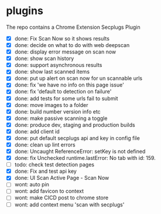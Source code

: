 # plugins

The repo contains a Chrome Extension Secplugs Plugin


- [x] done: Fix Scan Now so it shows results 
- [x] done: decide on what to do with web deepscan
- [x] done: display error message on scan now
- [x] done: show scan history
- [x] done: support asynchronous results
- [x] done: show last scanned items
- [x] done: put up alert on scan now for un scannable urls 
- [x] done: fix 'we have no info on this page issue'
- [x] done: fix 'default to detection on failure'
- [x] done: add tests for some urls fail to submit 
- [x] done: move images to a folder
- [x] done: build number version info etc
- [x] done: make passive scanning a toggle 
- [x] done: produce dev, staging and production builds
- [x] done: add client id 
- [x] done: put default secplugs api and key in config file
- [x] done: clean up lint errors
- [x] done: Uncaught ReferenceError: setKey is not defined
- [x] done: fix Unchecked runtime.lastError: No tab with id: 159.
- [ ] todo: check test detection pages
- [x] done: Fix and test api key
- [x] done: UI Scan Active Page - Scan Now
- [ ] wont: auto pin 
- [ ] wont: add favicon to context 
- [ ] wont: make CICD post to chrome store 
- [ ] wont: add context menu 'scan with secplugs'

